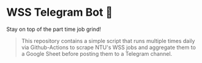 # WSS Telegram Bot 🤖
Stay on top of the part time job grind!

> This repository contains a simple script that runs multiple times daily via Github-Actions to scrape NTU's WSS jobs and aggregate them to a Google Sheet before posting them to a Telegram channel.
